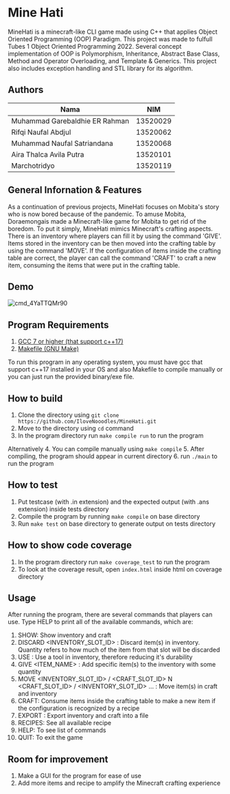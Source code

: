 # Mine Hati

MineHati is a minecraft-like CLI game made using C++ that applies Object Oriented Programming (OOP) Paradigm. This project was made to fulfull Tubes 1 Object Oriented Programming 2022. Several concept implementation of OOP is Polymorphism, Inheritance, Abstract Base Class, Method and Operator Overloading, and Template & Generics. This project also includes exception handling and STL library for its algorithm.

## Authors

| Nama                           | NIM      |
| ------------------------------ | -------- |
| Muhammad Garebaldhie ER Rahman | 13520029 |
| Rifqi Naufal Abdjul            | 13520062 |
| Muhammad Naufal Satriandana    | 13520068 |
| Aira Thalca Avila Putra        | 13520101 |
| Marchotridyo                   | 13520119 |

## General Infornation & Features

As a continuation of previous projects, MineHati focuses on Mobita's story who is now bored because of the pandemic. To amuse Mobita, Doraemongais made a Minecraft-like game for Mobita to get rid of the boredom. To put it simply, MineHati mimics Minecraft's crafting aspects. There is an inventory where players can fill it by using the command 'GIVE'. Items stored in the inventory can be then moved into the crafting table by using the command 'MOVE'. If the configuration of items inside the crafting table are correct, the player can call the command 'CRAFT' to craft a new item, consuming the items that were put in the crafting table.

## Demo

![cmd_4YaTTQMr90](https://user-images.githubusercontent.com/29671825/160104720-63862162-5681-4928-bb31-88ff1905e27e.gif)

## Program Requirements

1. [GCC 7 or higher (that support c++17)](https://gcc.gnu.org/install/binaries.html)
2. [Makefile (GNU Make)](https://www.gnu.org/software/make/)

To run this program in any operating system, you must have gcc that support c++17 installed in your OS and also Makefile to compile manually or you can just run the provided binary/exe file.

## How to build

1. Clone the directory using `git clone https://github.com/IloveNooodles/MineHati.git`
2. Move to the directory using `cd` command
3. In the program directory run `make compile run` to run the program

Alternatively 4. You can compile manually using `make compile` 5. After compiling, the program should appear in current directory 6. run `./main` to run the program

## How to test

1. Put testcase (with .in extension) and the expected output (with .ans extension) inside tests directory
2. Compile the program by running `make compile` on base directory
3. Run `make test` on base directory to generate output on tests directory

## How to show code coverage

1. In the program directory run `make coverage_test` to run the program
2. To look at the coverage result, open `index.html` inside html on coverage directory

## Usage

After running the program, there are several commands that players can use. Type HELP to print all of the available commands, which are:

1. SHOW: Show inventory and craft
2. DISCARD <INVENTORY_SLOT_ID> <QUANTITY>: Discard item(s) in inventory. Quantity refers to how much of the item from that slot will be discarded
3. USE <slot>: Use a tool in inventory, therefore reducing it's durability
4. GIVE <ITEM_NAME> <QUANTITY>: Add specific item(s) to the inventory with some quantity
5. MOVE <INVENTORY_SLOT_ID> / <CRAFT_SLOT_ID> N <CRAFT_SLOT_ID> / <INVENTORY_SLOT_ID> ... : Move item(s) in craft and inventory
6. CRAFT: Consume items inside the crafting table to make a new item if the configuration is recognized by a recipe
7. EXPORT <FILENAME>: Export inventory and craft into a file
8. RECIPES: See all available recipe
9. HELP: To see list of commands
10. QUIT: To exit the game

## Room for improvement

1. Make a GUI for the program for ease of use
2. Add more items and recipe to amplify the Minecraft crafting experience
